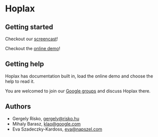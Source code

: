 Hoplax
======

Getting started
---------------
Checkout our [screencast](http://www.youtube.com/watch?v=AfLciXAt2lM)!

Checkout the [online demo](http://hoplax.github.io/)!


Getting help
------------
Hoplax has documentation built in, load the online demo and choose the help to read it.

You are welcomed to join our [Google groups](https://groups.google.com/group/hoplax) and discuss Hoplax there.

Authors
-------
* Gergely Risko, gergely@risko.hu
* Mihaly Barasz, klao@google.com
* Eva Szadeczky-Kardoss, eva@napszel.com
